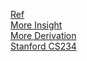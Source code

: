 [Ref](https://towardsdatascience.com/policy-gradients-in-a-nutshell-8b72f9743c5d)   
[More Insight](http://www.scholarpedia.org/article/Policy_gradient_methods#:~:text=Policy%20gradient%20methods%20are%20a,cumulative%20reward\)%20by%20gradient%20descent.)    
[More Derivation](https://blog.csdn.net/qq_30615903/article/details/80747380)   
[Stanford CS234](https://web.stanford.edu/class/cs234/CS234Win2019/slides/lnotes8.pdf)    
